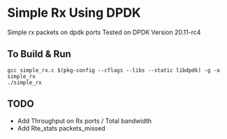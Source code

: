 # Simple Rx Using DPDK

Simple rx packets on dpdk ports
Tested on DPDK Version 20.11-rc4

## To Build & Run
```
gcc simple_rx.c $(pkg-config --cflags --libs --static libdpdk) -g -o simple_rx
./simple_rx
```


## TODO
- Add Throughput on Rx ports / Total bandwidth
- Add Rte_stats packets_missed